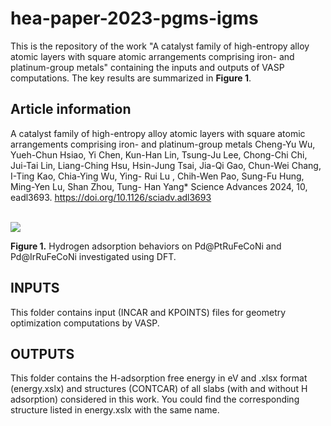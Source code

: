 # hea-paper-2023-pgms-igms
This is the repository of the work "A catalyst family of high-entropy alloy atomic layers with square atomic arrangements comprising iron- and platinum-group metals" containing the inputs and outputs of VASP computations. The key results are summarized in **Figure 1**.

## Article information  
A catalyst family of high-entropy alloy atomic layers with square atomic arrangements comprising iron- and platinum-group metals 
Cheng-Yu Wu, Yueh-Chun Hsiao, Yi Chen, Kun-Han Lin, Tsung-Ju Lee, Chong-Chi Chi, Jui-Tai Lin, Liang-Ching Hsu, Hsin-Jung Tsai, Jia-Qi Gao, Chun-Wei Chang, I-Ting Kao, Chia-Ying Wu, Ying- Rui Lu , Chih-Wen Pao, Sung-Fu Hung, Ming-Yen Lu, Shan Zhou, Tung- Han Yang* 
Science Advances 2024, 10, eadl3693. https://doi.org/10.1126/sciadv.adl3693 
<br />
<br />
  
<img src="https://github.com/pumachu/HER-with-PGMs-IGMs/assets/72870425/53b17097-d1f5-47ba-8204-6c99077a4170">

**Figure 1.** Hydrogen adsorption behaviors on Pd@PtRuFeCoNi and Pd@IrRuFeCoNi investigated using DFT.

## INPUTS
This folder contains input (INCAR and KPOINTS) files for geometry optimization computations by VASP.

## OUTPUTS
This folder contains the H-adsorption free energy in eV and .xlsx format (energy.xslx) and structures (CONTCAR) of all slabs (with and without H adsorption) considered in this work. You could find the corresponding structure listed in energy.xslx with the same name.
